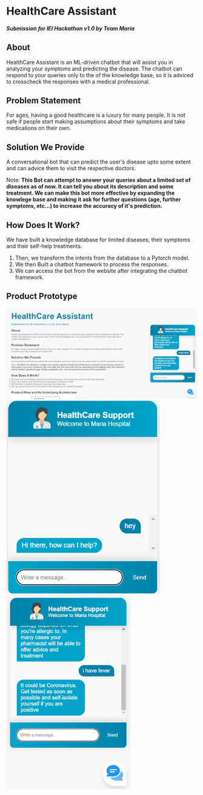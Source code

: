 # HealthCare Assistant
##### Submission for IEI Hackathon v1.0 by Team Maria

## About
HealthCare Assistant is an ML-driven chatbot that will assist you in analyzing your symptoms and predicting the disease. The chatbot can respond to your queries only to the of the knowledge base, so it is adviced to crosscheck the responses with a medical professional.

## Problem Statement
For ages, having a good healthcare is a luxury for many people. It is not safe if people start making assumptions about their symptoms and take medications on their own.

## Solution We Provide
A conversational bot that can predict the user's disease upto some extent and can advice them to visit the respective doctors.

Note: **This Bot can attempt to answer your queries about a limited set of diseases as of now. It can tell you about its description and some treatment. We can make this bot more effective by expanding the knowlege base and making it ask for further questions (age, further symptoms, etc...) to increase the accuracy of it's prediction.**

## How Does It Work?
We have built a knowledge database for limited diseases, their symptoms and their self-help treatments.
1. Then, we transform the intents from the database to a Pytorch model.
2. We then Built a chatbot framework to process the responses.
3. We can access the bot from the website after integrating the chatbot framework.

## Product Prototype


![Webpage](/standalone-frontend/images/healthcare-assistant-ss1.png)
![Chatbot pic 1](/standalone-frontend/images/healthcare-assistant-ss2.png)
![Chatbot pic 2](/standalone-frontend/images/healthcare-assistant-ss3.png)
